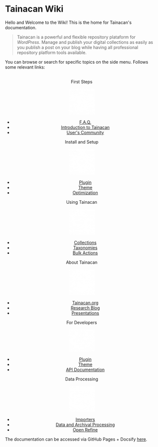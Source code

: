 # Tainacan Wiki

Hello and Welcome to the Wiki! This is the home for Tainacan's documentation.

> Tainacan is a powerful and flexible repository plataform for *WordPress*. Manage and publish your digital collections as easily as you publish a post on your blog while having all professional repository platform tools available. 

You can browse or search for specific topics on the side menu. Follows some relevant links:
<br>
<br>
<div class="home-row clearfix" style="text-align:center">
    <div class="home-col">
        <div class="panel home-panel">
            <div class="panel-heading">First Steps</div>
<div class="panel-body">

![First Steps](/_assets/images/Primeiros_passos.png ":no-zoom")

</div>
            <ul class="list-group">
                <li class="list-group-item"><a title="Frequently Asked Questions" href="/#/faq">F.A.Q.</a></li>
                <li class="list-group-item"><a title="Introduction to Tainacan" href="/#/introduction">Introduction to Tainacan</a></li>
                <li class="list-group-item"><a title="Email List of the User's Community" href="https://lists.riseup.net/www/subscribe/tainacan">User's Community</a></li>
            </ul>
        </div>
    </div>
    <div class="home-col">
        <div class="panel home-panel">
            <div class="panel-heading">Install and Setup</div>
<div class="panel-body">

![Install and Setup](/_assets/images/Instalacao_e_configuracoes.png ":no-zoom")

</div>
            <ul class="list-group">
                <li class="list-group-item"><a title="Plugin" href="/#/tainacan">Plugin</a></li>
                <li class="list-group-item"><a title="Tema" href="/#/theme">Theme</a></li>
                <li class="list-group-item"><a title="Otimização" href="/#/optimization">Optimization</a></li>
            </ul>
        </div>
    </div>
    <div class="home-col">
        <div class="panel home-panel">
            <div class="panel-heading">Using Tainacan</div>
<div class="panel-body">

![Using Tainacan](/_assets/images/Usando_a_plataforma.png ":no-zoom")

</div>
            <ul class="list-group">
                <li class="list-group-item"><a title="Collections" href="/#/collections">Collections</a></li>
                <li class="list-group-item"><a title="Taxonomies" href="/#/taxonomies">Taxonomies</a></li>
                <li class="list-group-item"><a title="Ações em Massa" href="/#/bulk-actions">Bulk Actions</a></li>
            </ul>
        </div>
    </div>
    <div class="home-col">
        <div class="panel home-panel">
            <div class="panel-heading">About Tainacan</div>
<div class="panel-body">

![About Tainacan](/_assets/images/Sobre_o_tainacan.png ":no-zoom")

</div>
            <ul class="list-group">
                <li class="list-group-item"><a title="Tainacan's Oficial Website" href="https://tainacan.org">Tainacan.org</a></li>
                <li class="list-group-item"><a title="Research Blog" href="http://pesquisa.medialab.ufg.br/">Research Blog</a></li>
                <li class="list-group-item"><a title="Presentations" href="/#/presentations">Presentations</a></li>
            </ul>
        </div>
    </div>
    <div class="home-col">
        <div class="panel home-panel">
            <div class="panel-heading">For Developers</div>
<div class="panel-body">

![For Developers](/_assets/images/Para_desenvolvedores.png ":no-zoom")

</div>
            <ul class="list-group">
                <li class="list-group-item"><a title="For Plugin Developers" href="/dev/">Plugin</a></li>
                <li class="list-group-item"><a title="For Theme Developers" href="/dev/">Theme</a></li>
                <li class="list-group-item"><a title="API Documentation" href="https://tainacan.org/api-docs/">API Documentation</a></a></li>
            </ul>
        </div>
    </div>
    <div class="home-col">
        <div class="panel home-panel">
            <div class="panel-heading">Data Processing</div>
<div class="panel-body">

![Data Processing](/_assets/images/Tratamento_de_dados.png ":no-zoom")

</div>
            <ul class="list-group">
                <li class="list-group-item"><a title="Importers" href="/#/importers">Importers</a></li>
                <li class="list-group-item"><a title="Data and Archival Processing" href="/data-processing">Data and Archival Processing</a></li>
                <li class="list-group-item"><a title="Open Refine" href="http://openrefine.org/">Open Refine</a></li>
            </ul> 
        </div>
    </div>
</div>

The documentation can be accessed via GitHub Pages + Docsify [here](/).
